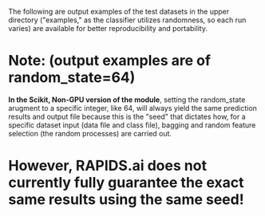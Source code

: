 The following are output examples of the test datasets in the upper directory ("examples," as the classifier utilizes randomness, so each run varies) are available for better reproducibility and portability.

# Note: (output examples are of random_state=64)
**In the Scikit, Non-GPU version of the module**, setting the random_state arugment to a specific integer, like 64, will always yield the same prediction results and output file because this is the "seed" that dictates how, for a specific dataset input (data file and class file), bagging and random feature selection (the random processes) are carried out.

# However, RAPIDS.ai does not currently fully guarantee the exact same results using the same seed!
